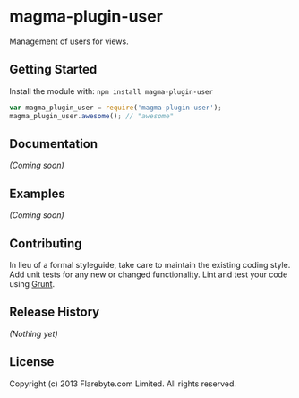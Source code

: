 # magma-plugin-user

Management of users for views.

## Getting Started
Install the module with: `npm install magma-plugin-user`

```javascript
var magma_plugin_user = require('magma-plugin-user');
magma_plugin_user.awesome(); // "awesome"
```

## Documentation
_(Coming soon)_

## Examples
_(Coming soon)_

## Contributing
In lieu of a formal styleguide, take care to maintain the existing coding style. Add unit tests for any new or changed functionality. Lint and test your code using [Grunt](http://gruntjs.com/).

## Release History
_(Nothing yet)_

## License
Copyright (c) 2013 Flarebyte.com Limited.
All rights reserved.
